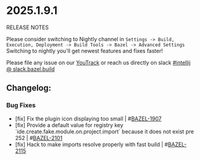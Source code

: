 <!DOCTYPE html> <html lang="en"> <head> <meta charset="UTF-8"> <title>Bazel Plugin 2025.1.9.1</title> </head> <body> <h1>2025.1.9.1</h1> <p>RELEASE NOTES</p> <p>Please consider switching to Nightly channel in <code>Settings -> Build, Execution, Deployment -> Build Tools -> Bazel -> Advanced Settings</code> <br> Switching to nightly you'll get newest features and fixes faster!</p> <p>Please file any issue on our <a href="https://youtrack.jetbrains.com/issues/BAZEL">YouTrack</a> or reach us directly on slack <a href="https://bazelbuild.slack.com/archives/C025SBYFC4E">#intellij @ slack.bazel.build</a></p> <h2>Changelog:</h2> <h3>Bug Fixes</h3> <ul> <li>[fix] Fix the plugin icon displaying too small | #<a href="https://youtrack.jetbrains.com/issue/BAZEL-1907">BAZEL-1907</a></li> <li>[fix] Provide a default value for registry key `ide.create.fake.module.on.project.import` because it does not exist pre 252 | #<a href="https://youtrack.jetbrains.com/issue/BAZEL-2101">BAZEL-2101</a></li> <li>[fix] Hack to make imports resolve properly with fast build | #<a href="https://youtrack.jetbrains.com/issue/BAZEL-2115">BAZEL-2115</a></li> </ul> </body> </html>